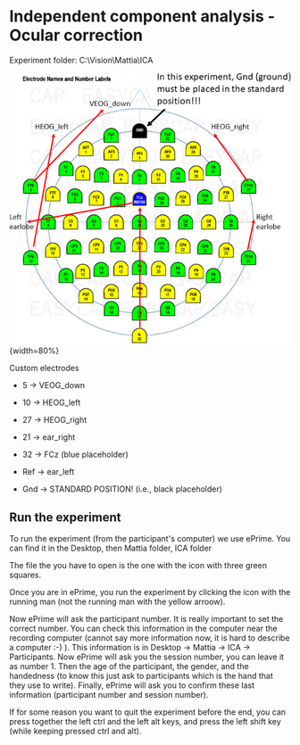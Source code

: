 # Independent component analysis - Ocular correction

Experiment folder: C:\\Vision\\Mattia\\ICA

![](montageICA.png){width=80%}

Custom electrodes

- 5   -> VEOG_down

- 10  -> HEOG_left

- 27 -> HEOG_right

- 21 -> ear_right

- 32 -> FCz (blue placeholder)

- Ref -> ear_left

- Gnd -> STANDARD POSITION! (i.e., black placeholder)

## Run the experiment
To run the experiment (from the participant's computer) we use ePrime.
You can find it in the Desktop, then Mattia folder, ICA folder

The file the you have to open is the one with the icon with three green squares.

Once you are in ePrime, you run the experiment by clicking the icon with the running man (not the running man with the yellow arroow).

Now ePrime will ask the participant number. It is really important to set the correct number. You can check this information in the computer near the recording computer (cannot say more information now, it is hard to describe a computer :-) ). This information is in Desktop -> Mattia -> ICA -> Participants.
Now ePrime will ask you the session number, you can leave it as number 1. Then the age of the participant, the gender, and the handedness (to know this just ask to participants which is the hand that they use to write).
Finally, ePrime will ask you to confirm these last information (participant number and session number).

If for some reason you want to quit the experiment before the end, you can press together the left ctrl and the left alt keys, and press the left shift key (while keeping pressed ctrl and alt).


